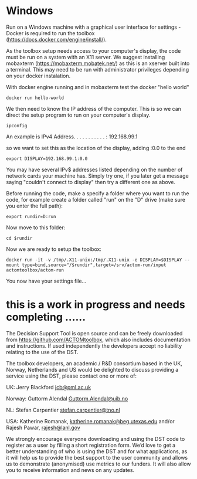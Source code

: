 # Windows

Run on a Windows machine with a graphical user interface for settings - Docker is required to run the toolbox (https://docs.docker.com/engine/install/).

As the toolbox setup needs access to your computer's display, the code must be run on a system with an X11 server. We suggest installing mobaxterm (https://mobaxterm.mobatek.net/) as this is an xserver built into a terminal. This may need to be run with administrator privileges depending on your docker instalation.

With docker engine running and in mobaxterm test the docker "hello world"

```
docker run hello-world
```

We then need to know the IP address of the computer. This is so we can direct the setup program to run on your computer's display.

```
ipconfig
```

An example is IPv4 Address. . . . . . . . . . . : 192.168.99.1

so we want to set this as the location of the display, adding :0.0 to the end

```
export DISPLAY=192.168.99.1:0.0
```

You may have several IPv$ addresses listed depending on the number of network cards your machine has. Simply try one, if you later get a message saying "couldn't connect to display" then try a different one as above. 

Before running the code, make a specify a folder where you want to run the code, for example create a folder called "run" on the "D" drive (make sure you enter the full path):

```
export rundir=D:run
```

Now move to this folder:

```
cd $rundir
```

Now we are ready to setup the toolbox:

```
docker run -it -v /tmp/.X11-unix:/tmp/.X11-unix -e DISPLAY=$DISPLAY --mount type=bind,source="/$rundir",target=/srv/actom-run/input actomtoolbox/actom-run
```

You now have your settings file...

# this is a work in progress and needs completing ...... #

The Decision Support Tool is open source and can be freely downloaded from https://github.com/ACTOMtoolbox, which also includes documentation and instructions. If used independently the developers accept no liability relating to the use of the DST. 

The toolbox developers, an academic / R&D consortium based in the UK, Norway, Netherlands and US would be delighted to discuss providing a service using the DST, please contact one or more of: 

UK: Jerry Blackford jcb@pml.ac.uk  

Norway: Guttorm Alendal Guttorm.Alendal@uib.no  

NL: Stefan Carpentier stefan.carpentier@tno.nl  

USA: Katherine Romanak, katherine.romanak@beg.utexas.edu and/or Rajesh Pawar, rajesh@lanl.gov 

We strongly encourage everyone downloading and using the DST code to register as a user by filling a short registration form. We’d love to get a better understanding of who is using the DST and for what applications, as it will help us to provide the best support to the user community and allows us to demonstrate (anonymised) use metrics to our funders. It will also allow you to receive information and news on any updates.
